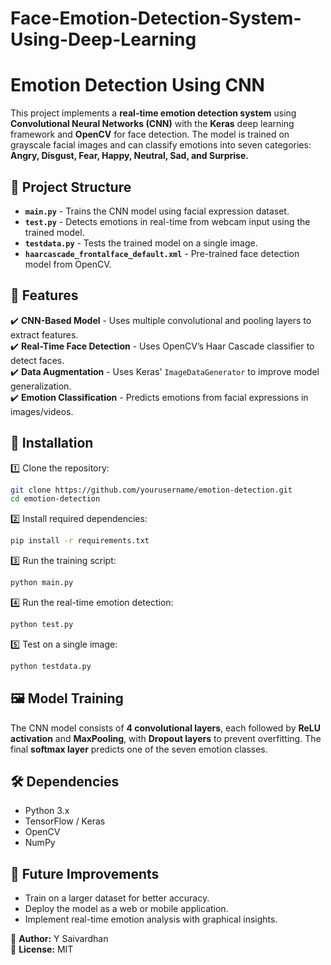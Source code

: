# Face-Emotion-Detection-System-Using-Deep-Learning
  
# Emotion Detection Using CNN  

This project implements a **real-time emotion detection system** using **Convolutional Neural Networks (CNN)** with the **Keras** deep learning framework and **OpenCV** for face detection. The model is trained on grayscale facial images and can classify emotions into seven categories:  
**Angry, Disgust, Fear, Happy, Neutral, Sad, and Surprise.**  

## 📂 Project Structure  

- **`main.py`** - Trains the CNN model using facial expression dataset.  
- **`test.py`** - Detects emotions in real-time from webcam input using the trained model.  
- **`testdata.py`** - Tests the trained model on a single image.  
- **`haarcascade_frontalface_default.xml`** - Pre-trained face detection model from OpenCV.  

## 🚀 Features  

✔️ **CNN-Based Model** - Uses multiple convolutional and pooling layers to extract features.  
✔️ **Real-Time Face Detection** - Uses OpenCV’s Haar Cascade classifier to detect faces.  
✔️ **Data Augmentation** - Uses Keras' `ImageDataGenerator` to improve model generalization.  
✔️ **Emotion Classification** - Predicts emotions from facial expressions in images/videos.  

## 📌 Installation  

1️⃣ Clone the repository:  
```sh
git clone https://github.com/yourusername/emotion-detection.git  
cd emotion-detection
```
2️⃣ Install required dependencies:  
```sh
pip install -r requirements.txt
```
3️⃣ Run the training script:  
```sh
python main.py
```
4️⃣ Run the real-time emotion detection:  
```sh
python test.py
```
5️⃣ Test on a single image:  
```sh
python testdata.py
```

## 🖼️ Model Training  

The CNN model consists of **4 convolutional layers**, each followed by **ReLU activation** and **MaxPooling**, with **Dropout layers** to prevent overfitting. The final **softmax layer** predicts one of the seven emotion classes.  

## 🛠 Dependencies  

- Python 3.x  
- TensorFlow / Keras  
- OpenCV  
- NumPy  

## 🎯 Future Improvements  

- Train on a larger dataset for better accuracy.  
- Deploy the model as a web or mobile application.  
- Implement real-time emotion analysis with graphical insights.  

📌 **Author:** Y Saivardhan  
📌 **License:** MIT  
